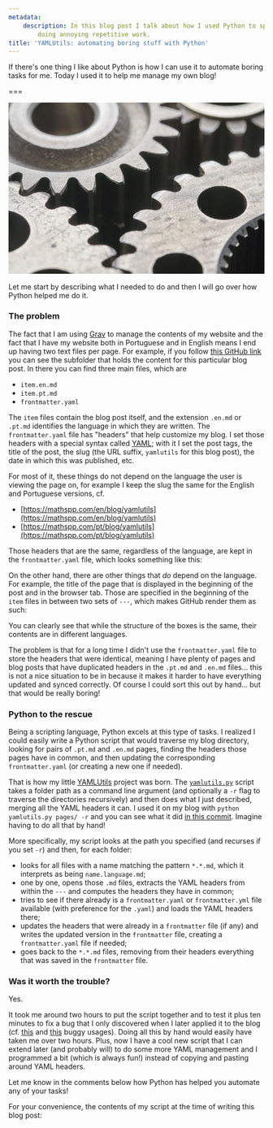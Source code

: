 ```yaml
---
metadata:
    description: In this blog post I talk about how I used Python to spare me from
        doing annoying repetitive work.
title: 'YAMLUtils: automating boring stuff with Python'
---
```


If there's one thing I like about Python is how I can use it to automate boring tasks for me. Today I used it to help me manage my own blog!

===

![a close-up of three gears turning together](gears.jpg "Photo by Bill Oxford on Unsplash")

Let me start by describing what I needed to do and then I will go over how Python helped me do it.

### The problem

The fact that I am using [Grav] to manage the contents of my website and the fact that I have my website both in Portuguese and in English means I end up having two text files per page. For example, if you follow [this GitHub link][yamlutils-post] you can see the subfolder that holds the content for this particular blog post. In there you can find three main files, which are

 - `item.en.md`
 - `item.pt.md`
 - `frontmatter.yaml`

The `item` files contain the blog post itself, and the extension `.en.md` or `.pt.md` identifies the language in which they are written. The `frontmatter.yaml` file has "headers" that help customize my blog. I set those headers with a special syntax called [YAML]; with it I set the post tags, the title of the post, the slug (the URL suffix, `yamlutils` for this blog post), the date in which this was published, etc.

For most of it, these things do not depend on the language the user is viewing the page on, for example I keep the slug the same for the English and Portuguese versions, cf.

 - [https://mathspp.com/en/blog/yamlutils](https://mathspp.com/en/blog/yamlutils)
 - [https://mathspp.com/pt/blog/yamlutils](https://mathspp.com/pt/blog/yamlutils)

Those headers that are the same, regardless of the language, are kept in the `frontmatter.yaml` file, which looks something like this:

<script src="https://gist.github.com/RodrigoGiraoSerrao/0ff988fb2ac54a81dc18349cc9c619f9.js"></script>



On the other hand, there are other things that _do_ depend on the language. For example, the title of the page that is displayed in the beginning of the post and in the browser tab. Those are specified in the beginning of the `item` files in between two sets of `---`, which makes GitHub render them as such:

<script src="https://gist.github.com/RodrigoGiraoSerrao/1f8f2727e6358ad33bec5700be4220ed.js"></script>



You can clearly see that while the structure of the boxes is the same, their contents are in different languages.

The problem is that for a long time I didn't use the `frontmatter.yaml` file to store the headers that were identical, meaning I have plenty of pages and blog posts that have duplicated headers in the `.pt.md` and `.en.md` files... this is not a nice situation to be in because it makes it harder to have everything updated and synced correctly. Of course I could sort this out by hand... but that would be really boring!


### Python to the rescue

Being a scripting language, Python excels at this type of tasks. I realized I could easily write a Python script that would traverse my blog directory, looking for pairs of `.pt.md` and `.en.md` pages, finding the headers those pages have in common, and then updating the corresponding `frontmatter.yaml` (or creating a new one if needed).

That is how my little [YAMLUtils] project was born. The [`yamlutils.py`][yamlutils.py] script takes a folder path as a command line argument (and optionally a `-r` flag to traverse the directories recursively) and then does what I just described, merging all the YAML headers it can. I used it on my blog with `python yamlutils.py pages/ -r` and you can see what it did [in this commit](https://github.com/RodrigoGiraoSerrao/mathspp/commit/7ba80b086d6987ed819c872432ef1eafc1f1b023). Imagine having to do all that by hand!

More specifically, my script looks at the path you specified (and recurses if you set `-r`) and then, for each folder:

 - looks for all files with a name matching the pattern `*.*.md`, which it interprets as being `name.language.md`;
 - one by one, opens those `.md` files, extracts the YAML headers from within the `---` and computes the headers they have in common;
 - tries to see if there already is a `frontmatter.yaml` or `frontmatter.yml` file available (with preference for the `.yaml`) and loads the YAML headers there;
 - updates the headers that were already in a `frontmatter` file (if any) and writes the updated version in the `frontmatter` file, creating a `frontmatter.yaml` file if needed;
 - goes back to the `*.*.md` files, removing from their headers everything that was saved in the `frontmatter` file.


### Was it worth the trouble?

Yes.

It took me around two hours to put the script together and to test it plus ten minutes to fix a bug that I only discovered when I later applied it to the blog (cf. [this][bug-1] and [this][bug-2] buggy usages). Doing all this by hand would easily have taken me over two hours. Plus, now I have a cool new script that I can extend later (and probably will) to do some more YAML management and I programmed a bit (which is always fun!) instead of copying and pasting around YAML headers.

Let me know in the comments below how Python has helped you automate any of your tasks!

For your convenience, the contents of my script at the time of writing this blog post:

<script src="https://gist.github.com/RodrigoGiraoSerrao/ed263ed6def3ef637f218b5ae7dc9a93.js"></script>


[Grav]: https://getgrav.org/
[YAML]: https://en.wikipedia.org/wiki/YAML
[xkcd]: https://xkcd.com
[yamlutils]: https://github.com/RodrigoGiraoSerrao/projects/tree/master/yamlutils
[yamlutils-post]: https://github.com/RodrigoGiraoSerrao/mathspp/tree/master/pages/02.blog/yamlutils
[yamlutils.py]: https://github.com/RodrigoGiraoSerrao/projects/tree/master/yamlutils/yamlutils.py
[bug-1]: https://github.com/RodrigoGiraoSerrao/mathspp/commit/6ac01f412bdd099eb673201689d89ea77d0370d0
[bug-2]: https://github.com/RodrigoGiraoSerrao/mathspp/commit/e97dbad13ffc6009d1160b78a83cab467b42f1ca